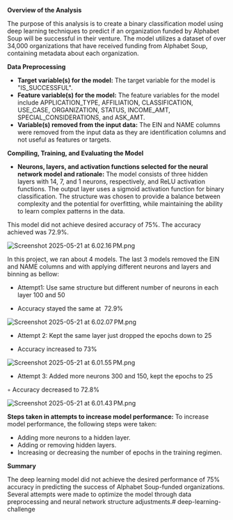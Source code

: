 **Overview of the Analysis**

The purpose of this analysis is to create a binary classification model using deep learning techniques to predict if an organization funded by Alphabet Soup will be successful in their venture. The model utilizes a dataset of over 34,000 organizations that have received funding from Alphabet Soup, containing metadata about each organization.

**Data Preprocessing**

-   **Target variable(s) for the model:** The target variable for the model is "IS_SUCCESSFUL".
-   **Feature variable(s) for the model:** The feature variables for the model include APPLICATION_TYPE, AFFILIATION, CLASSIFICATION, USE_CASE, ORGANIZATION, STATUS, INCOME_AMT, SPECIAL_CONSIDERATIONS, and ASK_AMT.
-   **Variable(s) removed from the input data:** The EIN and NAME columns were removed from the input data as they are identification columns and not useful as features or targets.

**Compiling, Training, and Evaluating the Model**

-   **Neurons, layers, and activation functions selected for the neural network model and rationale:** The model consists of three hidden layers with 14, 7, and 1 neurons, respectively, and ReLU activation functions. The output layer uses a sigmoid activation function for binary classification. The structure was chosen to provide a balance between complexity and the potential for overfitting, while maintaining the ability to learn complex patterns in the data.

This model did not achieve desired accuracy of 75%. The accuracy achieved was 72.9%.

![Screenshot 2025-05-21 at 6.02.16 PM.png](blob:https://euangoddard.github.io/57f4fa41-b59b-4bfb-92d0-4932a671b35f)

In this project, we ran about 4 models. The last 3 models removed the EIN and NAME columns and with applying different neurons and layers and binning as bellow:

-   Attempt1: Use same structure but different number of neurons in each layer 100 and 50

-   Accuracy stayed the same at  72.9%

![Screenshot 2025-05-21 at 6.02.07 PM.png](blob:https://euangoddard.github.io/09a741bd-48fb-41f0-b9e1-03806065e0fe)

-   Attempt 2: Kept the same layer just dropped the epochs down to 25 

-   Accuracy increased to 73%

![Screenshot 2025-05-21 at 6.01.55 PM.png](blob:https://euangoddard.github.io/21fc562c-b97e-469b-aee7-af169d450468)

-   Attempt 3: Added more neurons 300 and 150, kept the epochs to 25 

◦  Accuracy decreased to 72.8%

![Screenshot 2025-05-21 at 6.01.43 PM.png](blob:https://euangoddard.github.io/decff75b-9f98-4190-80f0-ade43476e0a3)

**Steps taken in attempts to increase model performance:** To increase model performance, the following steps were taken:

-   Adding more neurons to a hidden layer.
-   Adding or removing hidden layers.
-   Increasing or decreasing the number of epochs in the training regimen.

**Summary**

The deep learning model did not achieve the desired performance of 75% accuracy in predicting the success of Alphabet Soup-funded organizations. Several attempts were made to optimize the model through data preprocessing and neural network structure adjustments.# deep-learning-challenge
